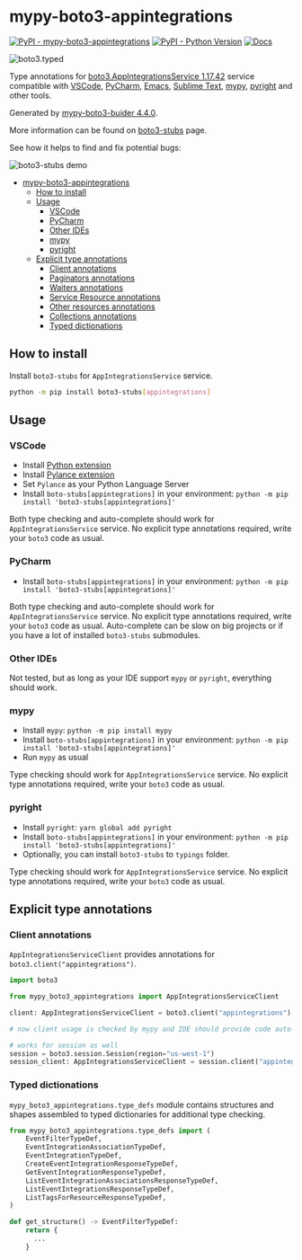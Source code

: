 # mypy-boto3-appintegrations

[![PyPI - mypy-boto3-appintegrations](https://img.shields.io/pypi/v/mypy-boto3-appintegrations.svg?color=blue)](https://pypi.org/project/mypy-boto3-appintegrations)
[![PyPI - Python Version](https://img.shields.io/pypi/pyversions/mypy-boto3-appintegrations.svg?color=blue)](https://pypi.org/project/mypy-boto3-appintegrations)
[![Docs](https://img.shields.io/readthedocs/mypy-boto3-builder.svg?color=blue)](https://mypy-boto3-builder.readthedocs.io/)

![boto3.typed](https://github.com/vemel/mypy_boto3_builder/raw/master/logo.png)

Type annotations for
[boto3.AppIntegrationsService 1.17.42](https://boto3.amazonaws.com/v1/documentation/api/1.17.42/reference/services/appintegrations.html#AppIntegrationsService) service
compatible with
[VSCode](https://code.visualstudio.com/),
[PyCharm](https://www.jetbrains.com/pycharm/),
[Emacs](https://www.gnu.org/software/emacs/),
[Sublime Text](https://www.sublimetext.com/),
[mypy](https://github.com/python/mypy),
[pyright](https://github.com/microsoft/pyright)
and other tools.

Generated by [mypy-boto3-buider 4.4.0](https://github.com/vemel/mypy_boto3_builder).

More information can be found on [boto3-stubs](https://pypi.org/project/boto3-stubs/) page.

See how it helps to find and fix potential bugs:

![boto3-stubs demo](https://github.com/vemel/mypy_boto3_builder/raw/master/demo.gif)

- [mypy-boto3-appintegrations](#mypy-boto3-appintegrations)
  - [How to install](#how-to-install)
  - [Usage](#usage)
    - [VSCode](#vscode)
    - [PyCharm](#pycharm)
    - [Other IDEs](#other-ides)
    - [mypy](#mypy)
    - [pyright](#pyright)
  - [Explicit type annotations](#explicit-type-annotations)
    - [Client annotations](#client-annotations)
    - [Paginators annotations](#paginators-annotations)
    - [Waiters annotations](#waiters-annotations)
    - [Service Resource annotations](#service-resource-annotations)
    - [Other resources annotations](#other-resources-annotations)
    - [Collections annotations](#collections-annotations)
    - [Typed dictionations](#typed-dictionations)

## How to install

Install `boto3-stubs` for `AppIntegrationsService` service.

```bash
python -m pip install boto3-stubs[appintegrations]
```

## Usage

### VSCode

- Install [Python extension](https://marketplace.visualstudio.com/items?itemName=ms-python.python)
- Install [Pylance extension](https://marketplace.visualstudio.com/items?itemName=ms-python.vscode-pylance)
- Set `Pylance` as your Python Language Server
- Install `boto-stubs[appintegrations]` in your environment: `python -m pip install 'boto3-stubs[appintegrations]'`

Both type checking and auto-complete should work for `AppIntegrationsService` service.
No explicit type annotations required, write your `boto3` code as usual.

### PyCharm

- Install `boto-stubs[appintegrations]` in your environment: `python -m pip install 'boto3-stubs[appintegrations]'`

Both type checking and auto-complete should work for `AppIntegrationsService` service.
No explicit type annotations required, write your `boto3` code as usual.
Auto-complete can be slow on big projects or if you have a lot of installed `boto3-stubs` submodules.

### Other IDEs

Not tested, but as long as your IDE support `mypy` or `pyright`, everything should work.

### mypy

- Install `mypy`: `python -m pip install mypy`
- Install `boto-stubs[appintegrations]` in your environment: `python -m pip install 'boto3-stubs[appintegrations]'`
- Run `mypy` as usual

Type checking should work for `AppIntegrationsService` service.
No explicit type annotations required, write your `boto3` code as usual.

### pyright

- Install `pyright`: `yarn global add pyright`
- Install `boto-stubs[appintegrations]` in your environment: `python -m pip install 'boto3-stubs[appintegrations]'`
- Optionally, you can install `boto3-stubs` to `typings` folder.

Type checking should work for `AppIntegrationsService` service.
No explicit type annotations required, write your `boto3` code as usual.

## Explicit type annotations

### Client annotations

`AppIntegrationsServiceClient` provides annotations for `boto3.client("appintegrations")`.

```python
import boto3

from mypy_boto3_appintegrations import AppIntegrationsServiceClient

client: AppIntegrationsServiceClient = boto3.client("appintegrations")

# now client usage is checked by mypy and IDE should provide code auto-complete

# works for session as well
session = boto3.session.Session(region="us-west-1")
session_client: AppIntegrationsServiceClient = session.client("appintegrations")
```








### Typed dictionations

`mypy_boto3_appintegrations.type_defs` module contains structures and shapes assembled
to typed dictionaries for additional type checking.

```python
from mypy_boto3_appintegrations.type_defs import (
    EventFilterTypeDef,
    EventIntegrationAssociationTypeDef,
    EventIntegrationTypeDef,
    CreateEventIntegrationResponseTypeDef,
    GetEventIntegrationResponseTypeDef,
    ListEventIntegrationAssociationsResponseTypeDef,
    ListEventIntegrationsResponseTypeDef,
    ListTagsForResourceResponseTypeDef,
)

def get_structure() -> EventFilterTypeDef:
    return {
      ...
    }
```
